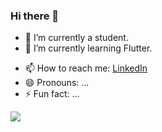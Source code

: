 ### Hi there 👋

<!-- - 🔭 I’m currently working on ... -->
- 🔭 I’m currently a student.
- 🌱 I’m currently learning Flutter.
<!-- - 👯 I’m looking to collaborate on ... -->
<!-- - 🤔 I’m looking for help with ... -->
<!-- - 💬 Ask me about ... -->
- 📫 How to reach me: <a href="https://www.linkedin.com/in/sandesh-rimal-a70b9616a/">LinkedIn</a>
- 😄 Pronouns: ...
- ⚡ Fun fact: ...

<img src="https://github-readme-stats.vercel.app/api?username=sandesh101&&show_icons=true&title_color=950101&icon_color=950101&text_color=ffffff&bg_color=0F0E0E">

